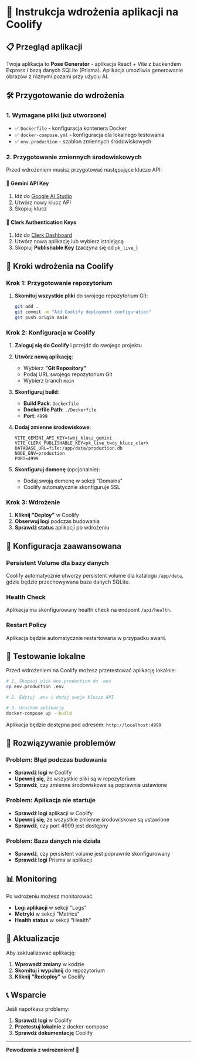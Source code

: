 # 🚀 Instrukcja wdrożenia aplikacji na Coolify

## 📋 Przegląd aplikacji

Twoja aplikacja to **Pose Generator** - aplikacja React + Vite z backendem Express i bazą danych SQLite (Prisma). Aplikacja umożliwia generowanie obrazów z różnymi pozami przy użyciu AI.

## 🛠️ Przygotowanie do wdrożenia

### 1. Wymagane pliki (już utworzone)
- ✅ `Dockerfile` - konfiguracja kontenera Docker
- ✅ `docker-compose.yml` - konfiguracja dla lokalnego testowania
- ✅ `env.production` - szablon zmiennych środowiskowych

### 2. Przygotowanie zmiennych środowiskowych

Przed wdrożeniem musisz przygotować następujące klucze API:

#### 🔑 Gemini API Key
1. Idź do [Google AI Studio](https://aistudio.google.com/app/apikey)
2. Utwórz nowy klucz API
3. Skopiuj klucz

#### 🔑 Clerk Authentication Keys
1. Idź do [Clerk Dashboard](https://dashboard.clerk.com/)
2. Utwórz nową aplikację lub wybierz istniejącą
3. Skopiuj **Publishable Key** (zaczyna się od `pk_live_`)

## 🚀 Kroki wdrożenia na Coolify

### Krok 1: Przygotowanie repozytorium
1. **Skomituj wszystkie pliki** do swojego repozytorium Git:
   ```bash
   git add .
   git commit -m "Add Coolify deployment configuration"
   git push origin main
   ```

### Krok 2: Konfiguracja w Coolify

1. **Zaloguj się do Coolify** i przejdź do swojego projektu

2. **Utwórz nową aplikację**:
   - Wybierz **"Git Repository"**
   - Podaj URL swojego repozytorium Git
   - Wybierz branch `main`

3. **Skonfiguruj build**:
   - **Build Pack**: `Dockerfile`
   - **Dockerfile Path**: `./Dockerfile`
   - **Port**: `4999`

4. **Dodaj zmienne środowiskowe**:
   ```
   VITE_GEMINI_API_KEY=twój_klucz_gemini
   VITE_CLERK_PUBLISHABLE_KEY=pk_live_twój_klucz_clerk
   DATABASE_URL=file:/app/data/production.db
   NODE_ENV=production
   PORT=4999
   ```

5. **Skonfiguruj domenę** (opcjonalnie):
   - Dodaj swoją domenę w sekcji "Domains"
   - Coolify automatycznie skonfiguruje SSL

### Krok 3: Wdrożenie

1. **Kliknij "Deploy"** w Coolify
2. **Obserwuj logi** podczas budowania
3. **Sprawdź status** aplikacji po wdrożeniu

## 🔧 Konfiguracja zaawansowana

### Persistent Volume dla bazy danych
Coolify automatycznie utworzy persistent volume dla katalogu `/app/data`, gdzie będzie przechowywana baza danych SQLite.

### Health Check
Aplikacja ma skonfigurowany health check na endpoint `/api/health`.

### Restart Policy
Aplikacja będzie automatycznie restartowana w przypadku awarii.

## 🧪 Testowanie lokalne

Przed wdrożeniem na Coolify możesz przetestować aplikację lokalnie:

```bash
# 1. Skopiuj plik env.production do .env
cp env.production .env

# 2. Edytuj .env i dodaj swoje klucze API

# 3. Uruchom aplikację
docker-compose up --build
```

Aplikacja będzie dostępna pod adresem: `http://localhost:4999`

## 🐛 Rozwiązywanie problemów

### Problem: Błąd podczas budowania
- **Sprawdź logi** w Coolify
- **Upewnij się**, że wszystkie pliki są w repozytorium
- **Sprawdź**, czy zmienne środowiskowe są poprawnie ustawione

### Problem: Aplikacja nie startuje
- **Sprawdź logi** aplikacji w Coolify
- **Upewnij się**, że wszystkie zmienne środowiskowe są ustawione
- **Sprawdź**, czy port 4999 jest dostępny

### Problem: Baza danych nie działa
- **Sprawdź**, czy persistent volume jest poprawnie skonfigurowany
- **Sprawdź logi** Prisma w aplikacji

## 📊 Monitoring

Po wdrożeniu możesz monitorować:
- **Logi aplikacji** w sekcji "Logs"
- **Metryki** w sekcji "Metrics"
- **Health status** w sekcji "Health"

## 🔄 Aktualizacje

Aby zaktualizować aplikację:
1. **Wprowadź zmiany** w kodzie
2. **Skomituj i wypchnij** do repozytorium
3. **Kliknij "Redeploy"** w Coolify

## 📞 Wsparcie

Jeśli napotkasz problemy:
1. **Sprawdź logi** w Coolify
2. **Przetestuj lokalnie** z docker-compose
3. **Sprawdź dokumentację** Coolify

---

**Powodzenia z wdrożeniem! 🎉**
